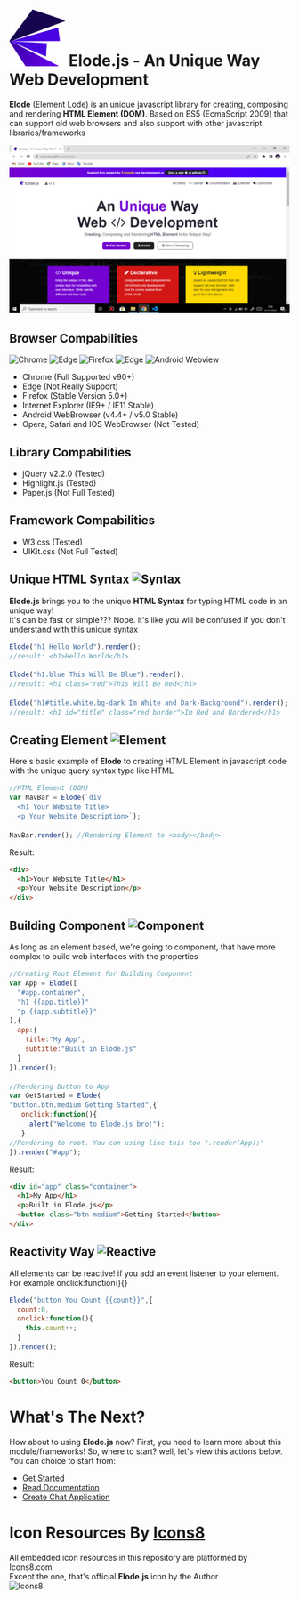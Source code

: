 
# <img width="100" src="https://github.com/equneko/elode/blob/main/res/images/logo.png"></img> Elode.js - An Unique Way Web Development
**Elode** (Element Lode) is an unique javascript library for creating, composing and rendering **HTML Element (DOM)**.
Based on ES5 (EcmaScript 2009) that can support old web browsers and also support with other javascript libraries/frameworks

![Elode.js](https://github.com/equneko/elode/blob/main/res/images/homepage.jpg)

## Browser Compabilities
 ![Chrome](https://img.icons8.com/color/128/chrome--v1.png)
 ![Edge](https://img.icons8.com/color/128/ms-edge-new.png)
 ![Firefox](https://img.icons8.com/external-tal-revivo-color-tal-revivo/128/external-firefox-a-free-and-open-source-web-browser-developed-by-the-mozilla-foundation-logo-color-tal-revivo.png)
 ![Edge](https://img.icons8.com/color/128/internet-explorer.png)
 ![Android Webview](https://img.icons8.com/color/128/android-os.png)
 
 - Chrome (Full Supported v90+)
 - Edge (Not Really Support)
 - Firefox (Stable Version 5.0+)
 - Internet Explorer (IE9+ / IE11 Stable)
 - Android WebBrowser (v4.4+ / v5.0 Stable)
 - Opera, Safari and IOS WebBrowser (Not Tested)
 
## Library Compabilities
- jQuery v2.2.0 (Tested)
- Highlight.js (Tested)
- Paper.js (Not Full Tested)

## Framework Compabilities
- W3.css (Tested)
- UIKit.css (Not Full Tested)
 
## Unique HTML Syntax ![Syntax](https://img.icons8.com/color/36/source-code.png)
**Elode.js** brings you to the unique **HTML Syntax** for typing HTML code in an unique way!<br/>
it's can be fast or simple??? Nope. it's like you will be confused if you don't understand with this unique syntax
```javascript
Elode("h1 Hello World").render(); 
//result: <h1>Hello World</h1>

Elode("h1.blue This Will Be Blue").render(); 
//result: <h1 class="red">This Will Be Red</h1>

Elode("h1#title.white.bg-dark Im White and Dark-Background").render(); 
//result: <h1 id="title" class="red border">Im Red and Bordered</h1>
```

## Creating Element ![Element](https://img.icons8.com/color/32/dashboard-layout.png)
Here's basic example of **Elode** to creating HTML Element in javascript code with the unique query syntax type like HTML
```javascript
//HTML Element (DOM)
var NavBar = Elode(`div
  <h1 Your Website Title>
  <p Your Website Description>`);
  
NavBar.render(); //Rendering Element to <body></body>
```
Result:
```html
<div>
  <h1>Your Website Title</h1>
  <p>Your Website Description</p>
</div>
```

## Building Component ![Component](https://img.icons8.com/color/48/web-components.png)
As long as an element based, we're going to component, that have more complex to build web interfaces with the properties
```javascript
//Creating Root Element for Building Component
var App = Elode([
  "#app.container",
  "h1 {{app.title}}"
  "p {{app.subtitle}}"
],{
  app:{
    title:"My App",
    subtitle:"Built in Elode.js"
  }
}).render();

//Rendering Button to App
var GetStarted = Elode(
"button.btn.medium Getting Started",{
   onclick:function(){
     alert("Welcome to Elode.js bro!");
   }
//Rendering to root. You can using like this too ".render(App);"
}).render("#app"); 
```
Result:
```html
<div id="app" class="container">
  <h1>My App</h1>
  <p>Built in Elode.js</p>
  <button class="btn medium">Getting Started</button>
</div>
```

## Reactivity Way ![Reactive](https://img.icons8.com/color/32/swap.png)
All elements can be reactive! if you add an event listener to your element. For example onclick:function(){}
```javascript
Elode("button You Count {{count}}",{
  count:0,
  onclick:function(){
    this.count++;
  }
}).render();
```
Result:
```html
<button>You Count 0</button>
```

# What's The Next?
How about to using **Elode.js** now? First, you need to learn more about this module/frameworks!
So, where to start? well, let's view this actions below. You can choice to start from:

- [Get Started](https://github.com/alfajriarraihan/elode/documentation/get-started.md)
- [Read Documentation](https://github.com/alfajriarraihan/elode/documentation/)
- [Create Chat Application](https://github.com/alfajriarraihan/elode/tutorial/chat-application.md)

# Icon Resources By [Icons8](https://icons8.com)
All embedded icon resources in this repository are platformed by Icons8.com <br/>
Except the one, that's official **Elode.js** icon by the Author <br/>
![Icons8](https://img.icons8.com/color/256/icons8-new-logo.png)

